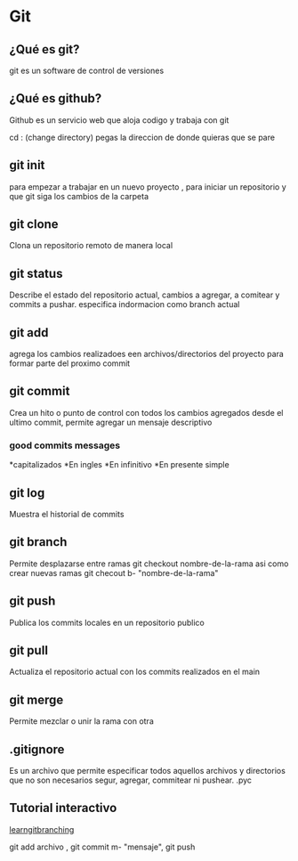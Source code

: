 # Git

## ¿Qué es git?
git es un software de control de versiones

## ¿Qué es github?
Github es un servicio web que aloja codigo y trabaja con git

cd : (change directory) pegas la direccion de donde quieras que se pare

## git init
para empezar a trabajar en un nuevo proyecto , para iniciar un repositorio y que git siga los cambios de la carpeta

## git clone
Clona un repositorio remoto de manera local

## git status
Describe el estado del repositorio actual, cambios a agregar, a comitear y commits a pushar. especifica indormacion como branch actual

## git add
agrega los cambios realizadoes een archivos/directorios del proyecto para formar parte del proximo commit

## git commit
Crea un hito o punto de control con todos los cambios agregados desde el ultimo commit, permite agregar un mensaje descriptivo

### good commits messages
*capitalizados
*En ingles
*En infinitivo
*En presente simple

## git log
Muestra el historial de commits

## git branch
Permite desplazarse entre ramas git checkout nombre-de-la-rama asi como crear nuevas ramas git checout b- "nombre-de-la-rama"

## git push
Publica los commits locales en un repositorio publico

## git pull
Actualiza el repositorio actual con los commits realizados en el main

## git merge
Permite mezclar o unir la rama con otra

## .gitignore
Es un archivo que permite especificar todos aquellos archivos y directorios que no son necesarios segur, agregar, commitear ni pushear.
.pyc

## Tutorial interactivo

[learngitbranching](https://learngitbranching.js.org/)

git add archivo , git commit m- "mensaje", git push
